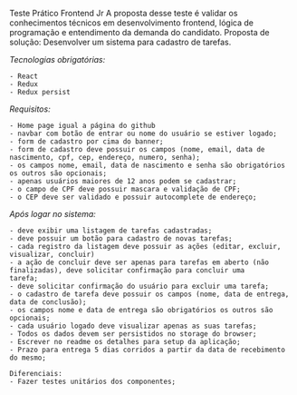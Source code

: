 Teste Prático Frontend Jr
A proposta desse teste é validar os conhecimentos técnicos em desenvolvimento frontend, lógica de programação e
entendimento da demanda do candidato.
Proposta de solução:
Desenvolver um sistema para cadastro de tarefas.

*Tecnologias obrigatórias:*

	- React
	- Redux
	- Redux persist 
	
*Requisitos:*

	- Home page igual a página do github
	- navbar com botão de entrar ou nome do usuário se estiver logado;
	- form de cadastro por cima do banner;
	- form de cadastro deve possuir os campos (nome, email, data de nascimento, cpf, cep, endereço, numero, senha);
	- os campos nome, email, data de nascimento e senha são obrigatórios os outros são opcionais;
	- apenas usuários maiores de 12 anos podem se cadastrar;
	- o campo de CPF deve possuir mascara e validação de CPF;
	- o CEP deve ser validado e possuir autocomplete de endereço;
	
*Após logar no sistema:*

	- deve exibir uma listagem de tarefas cadastradas;
	- deve possuir um botão para cadastro de novas tarefas;
	- cada registro da listagem deve possuir as ações (editar, excluir, visualizar, concluir)
	- a ação de concluir deve ser apenas para tarefas em aberto (não finalizadas), deve solicitar confirmação para concluir uma
	tarefa;
	- deve solicitar confirmação do usuário para excluir uma tarefa;
	- o cadastro de tarefa deve possuir os campos (nome, data de entrega, data de conclusão);
	- os campos nome e data de entrega são obrigatórios os outros são opcionais;
	- cada usuário logado deve visualizar apenas as suas tarefas;
	- Todos os dados devem ser persistidos no storage do browser;
	- Escrever no readme os detalhes para setup da aplicação;
	- Prazo para entrega 5 dias corridos a partir da data de recebimento do mesmo;
	
	Diferenciais:
	- Fazer testes unitários dos componentes;